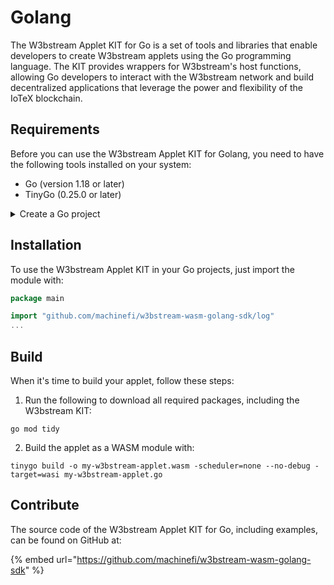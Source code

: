 # Golang

The W3bstream Applet KIT for Go is a set of tools and libraries that enable developers to create W3bstream applets using the Go programming language. The KIT provides wrappers for W3bstream's host functions, allowing Go developers to interact with the W3bstream network and build decentralized applications that leverage the power and flexibility of the IoTeX blockchain.

## Requirements

Before you can use the W3bstream Applet KIT for Golang, you need to have the following tools installed on your system:

* Go (version 1.18 or later)
* TinyGo (0.25.0 or later)

<details>

<summary>Create a Go project</summary>

1. Install Go using by following the official instructions: [https://go.dev/doc/install](https://go.dev/doc/install)
2. Create a new folder for your project

```
mkdir my-w3bstream-applet 
cd my-w3bstream-applet
```

3. Initialize the project with `go mod`:

```
go mod init my-w3bstream-applet
```

</details>

## Installation

To use the W3bstream Applet KIT in your Go projects, just import the module with:

```go
package main

import "github.com/machinefi/w3bstream-wasm-golang-sdk/log"
...
```

## Build

When it's time to build your applet, follow these steps:

1. Run the following to download all required packages, including the W3bstream KIT:

```
go mod tidy
```

2. Build the applet as a WASM module with:

```
tinygo build -o my-w3bstream-applet.wasm -scheduler=none --no-debug -target=wasi my-w3bstream-applet.go
```

## Contribute

The source code of the W3bstream Applet KIT for Go, including examples, can be found on GitHub at:

{% embed url="https://github.com/machinefi/w3bstream-wasm-golang-sdk" %}
